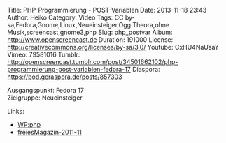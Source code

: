 Title: PHP-Programmierung - POST-Variablen
Date: 2013-11-18 23:43
Author: Heiko
Category: Video
Tags: CC by-sa,Fedora,Gnome,Linux,Neueinsteiger,Ogg Theora,ohne Musik,screencast,gnome3,php
Slug: php_postvar
Album: http://www.openscreencast.de
Duration: 191000
License: http://creativecommons.org/licenses/by-sa/3.0/
Youtube: CxHU4NaUsaY
Vimeo: 79581016
Tumblr: http://openscreencast.tumblr.com/post/34501662102/php-programmierung-post-variablen-fedora-17
Diaspora: https://pod.geraspora.de/posts/857303

Ausgangspunkt: Fedora 17  
Zielgruppe: Neueinsteiger  

Links:

  * [WP:php](https://de.wikipedia.org/wiki/Php "Link zu WP:php" )
  * [freiesMagazin-2011-11](http://www.freiesmagazin.de/freiesMagazin-2011-11 "Link zu freiesmagazin.de" )

